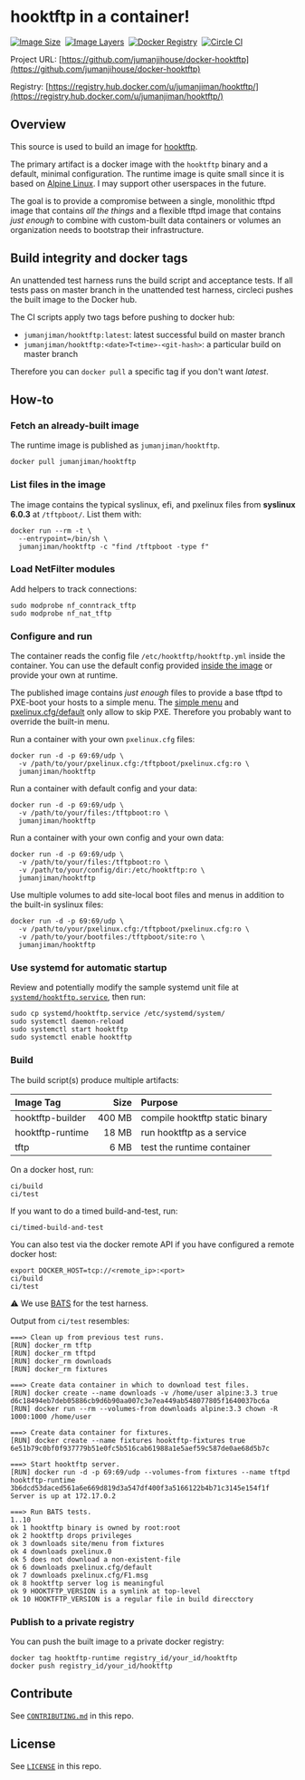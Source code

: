hooktftp in a container!
========================

[![Image Size](https://img.shields.io/imagelayers/image-size/jumanjiman/hooktftp/latest.svg)](https://imagelayers.io/?images=jumanjiman/hooktftp:latest 'View image size and layers')&nbsp;
[![Image Layers](https://img.shields.io/imagelayers/layers/jumanjiman/hooktftp/latest.svg)](https://imagelayers.io/?images=jumanjiman/hooktftp:latest 'View image size and layers')&nbsp;
[![Docker Registry](https://img.shields.io/docker/pulls/jumanjiman/hooktftp.svg)](https://registry.hub.docker.com/u/jumanjiman/hooktftp 'View on docker hub')&nbsp;
[![Circle CI](https://circleci.com/gh/jumanjihouse/docker-hooktftp.png?circle-token=5bf142a4f054bf78f7abd3f9f2ab553d054de414)](https://circleci.com/gh/jumanjihouse/docker-hooktftp/tree/master 'View CI builds')

Project URL: [https://github.com/jumanjihouse/docker-hooktftp](https://github.com/jumanjihouse/docker-hooktftp)

Registry: [https://registry.hub.docker.com/u/jumanjiman/hooktftp/](https://registry.hub.docker.com/u/jumanjiman/hooktftp/)


Overview
--------

This source is used to build an image for
[hooktftp](https://github.com/epeli/hooktftp).

The primary artifact is a docker image with the `hooktftp` binary
and a default, minimal configuration.
The runtime image is quite small since it is based on
[Alpine Linux](https://www.alpinelinux.org/).
I may support other userspaces in the future.

The goal is to provide a compromise between a single, monolithic
tftpd image that contains *all the things* and a flexible tftpd
image that contains *just enough* to combine with custom-built
data containers or volumes an organization needs to bootstrap
their infrastructure.


Build integrity and docker tags
-------------------------------

An unattended test harness runs the build script and acceptance tests.
If all tests pass on master branch in the unattended test harness,
circleci pushes the built image to the Docker hub.

The CI scripts apply two tags before pushing to docker hub:

* `jumanjiman/hooktftp:latest`: latest successful build on master branch
* `jumanjiman/hooktftp:<date>T<time>-<git-hash>`: a particular build on master branch

Therefore you can `docker pull` a specific tag if you don't want *latest*.


How-to
------

### Fetch an already-built image

The runtime image is published as `jumanjiman/hooktftp`.

    docker pull jumanjiman/hooktftp


### List files in the image

The image contains the typical syslinux, efi, and pxelinux files
from **syslinux 6.0.3** at `/tftpboot/`.
List them with:

    docker run --rm -t \
      --entrypoint=/bin/sh \
      jumanjiman/hooktftp -c "find /tftpboot -type f"


### Load NetFilter modules

Add helpers to track connections:

    sudo modprobe nf_conntrack_tftp
    sudo modprobe nf_nat_tftp


### Configure and run

The container reads the config file `/etc/hooktftp/hooktftp.yml`
inside the container. You can use the default config provided
[inside the image](src/alpine/runtime/hooktftp.yml) or provide
your own at runtime.

The published image contains *just enough* files to provide
a base tftpd to PXE-boot your hosts to a simple menu.
The [simple menu](src/alpine/runtime/pxelinux.cfg/F1.msg) and
[pxelinux.cfg/default](src/alpine/runtime/pxelinux.cfg/default)
only allow to skip PXE.
Therefore you probably want to override the built-in menu.

Run a container with your own `pxelinux.cfg` files:

    docker run -d -p 69:69/udp \
      -v /path/to/your/pxelinux.cfg:/tftpboot/pxelinux.cfg:ro \
      jumanjiman/hooktftp

Run a container with default config and your data:

    docker run -d -p 69:69/udp \
      -v /path/to/your/files:/tftpboot:ro \
      jumanjiman/hooktftp

Run a container with your own config and your own data:

    docker run -d -p 69:69/udp \
      -v /path/to/your/files:/tftpboot:ro \
      -v /path/to/your/config/dir:/etc/hooktftp:ro \
      jumanjiman/hooktftp

Use multiple volumes to add site-local boot files and menus
in addition to the built-in syslinux files:

    docker run -d -p 69:69/udp \
      -v /path/to/your/pxelinux.cfg:/tftpboot/pxelinux.cfg:ro \
      -v /path/to/your/bootfiles:/tftpboot/site:ro \
      jumanjiman/hooktftp


### Use systemd for automatic startup

Review and potentially modify the sample systemd unit file at
[`systemd/hooktftp.service`](systemd/hooktftp.service), then run:

    sudo cp systemd/hooktftp.service /etc/systemd/system/
    sudo systemctl daemon-reload
    sudo systemctl start hooktftp
    sudo systemctl enable hooktftp


### Build

The build script(s) produce multiple artifacts:

| Image Tag        | Size   | Purpose                        |
| :--------------- | -----: | :----------------------------- |
| hooktftp-builder | 400 MB | compile hooktftp static binary |
| hooktftp-runtime |  18 MB | run hooktftp as a service      |
| tftp             |   6 MB | test the runtime container     |

On a docker host, run:

    ci/build
    ci/test

If you want to do a timed build-and-test, run:

    ci/timed-build-and-test

You can also test via the docker remote API if you have configured a remote docker host:

    export DOCKER_HOST=tcp://<remote_ip>:<port>
    ci/build
    ci/test

:warning: We use [BATS](https://github.com/sstephenson/bats) for the test harness.

Output from `ci/test` resembles:


```
===> Clean up from previous test runs.
[RUN] docker_rm tftp
[RUN] docker_rm tftpd
[RUN] docker_rm downloads
[RUN] docker_rm fixtures

===> Create data container in which to download test files.
[RUN] docker create --name downloads -v /home/user alpine:3.3 true
d6c18494eb7deb05886cb9d6b90aa007c3e7ea449ab548077805f1640037bc6a
[RUN] docker run --rm --volumes-from downloads alpine:3.3 chown -R 1000:1000 /home/user

===> Create data container for fixtures.
[RUN] docker create --name fixtures hooktftp-fixtures true
6e51b79c0bf0f937779b51e0fc5b516cab61988a1e5aef59c587de0ae68d5b7c

===> Start hooktftp server.
[RUN] docker run -d -p 69:69/udp --volumes-from fixtures --name tftpd hooktftp-runtime
3b6dcd53daced561a6e669d819d3a547df400f3a5166122b4b71c3145e154f1f
Server is up at 172.17.0.2

===> Run BATS tests.
1..10
ok 1 hooktftp binary is owned by root:root
ok 2 hooktftp drops privileges
ok 3 downloads site/menu from fixtures
ok 4 downloads pxelinux.0
ok 5 does not download a non-existent-file
ok 6 downloads pxelinux.cfg/default
ok 7 downloads pxelinux.cfg/F1.msg
ok 8 hooktftp server log is meaningful
ok 9 HOOKTFTP_VERSION is a symlink at top-level
ok 10 HOOKTFTP_VERSION is a regular file in build direcctory
```


### Publish to a private registry

You can push the built image to a private docker registry:

    docker tag hooktftp-runtime registry_id/your_id/hooktftp
    docker push registry_id/your_id/hooktftp


Contribute
----------

See [`CONTRIBUTING.md`](CONTRIBUTING.md) in this repo.


License
-------

See [`LICENSE`](LICENSE) in this repo.
